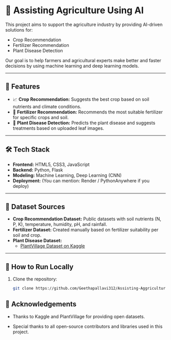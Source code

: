 # 🌾 Assisting Agriculture Using AI

This project aims to support the agriculture industry by providing AI-driven solutions for:
- Crop Recommendation
- Fertilizer Recommendation
- Plant Disease Detection

Our goal is to help farmers and agricultural experts make better and faster decisions by using machine learning and deep learning models.

---

## 🚀 Features

- 📈 **Crop Recommendation:** Suggests the best crop based on soil nutrients and climate conditions.
- 🌱 **Fertilizer Recommendation:** Recommends the most suitable fertilizer for specific crops and soil.
- 🦠 **Plant Disease Detection:** Predicts the plant disease and suggests treatments based on uploaded leaf images.

---

## 🛠️ Tech Stack

- **Frontend:** HTML5, CSS3, JavaScript
- **Backend:** Python, Flask
- **Modeling:** Machine Learning, Deep Learning (CNN)
- **Deployment:** (You can mention: Render / PythonAnywhere if you deploy)

---

## 📂 Dataset Sources

- **Crop Recommendation Dataset:** Public datasets with soil nutrients (N, P, K), temperature, humidity, pH, and rainfall.
- **Fertilizer Dataset:** Created manually based on fertilizer suitability per soil and crop.
- **Plant Disease Dataset:** 
  - [PlantVillage Dataset on Kaggle](https://www.kaggle.com/datasets/emmarex/plantdisease)

---

## 🎯 How to Run Locally

1. Clone the repository:
   ```bash
   git clone https://github.com/Geethapallavi312/Assisting-Aggriculture-Using-AI

## 🤝 Acknowledgements
- Thanks to Kaggle and PlantVillage for providing open datasets.

- Special thanks to all open-source contributors and libraries used in this project.


